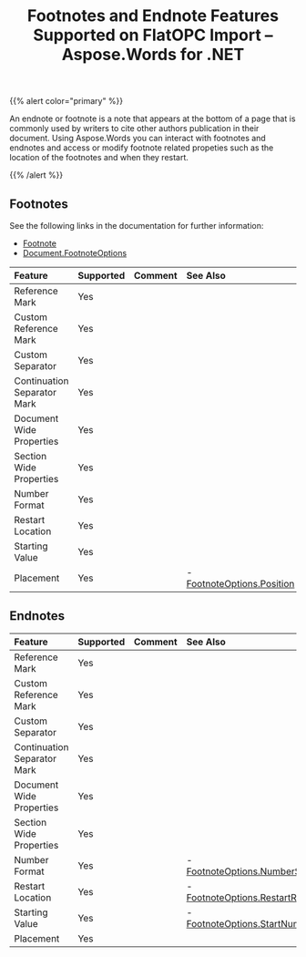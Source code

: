 ﻿---
title: Footnotes and Endnote Features Supported on FlatOPC Import – Aspose.Words for .NET
articleTitle: Footnotes and Endnote Features Supported on FlatOPC Import
linktitle: Footnotes and Endnote Features Supported on FlatOPC Import
description: "Import FlatOPC document using footnote and endnote load options using C#."
type: docs
weight: 60
url: /net/footnotes-and-endnote-features-supported-on-flatopc-import/
aliases: [/net/footnotes-an-endnote-features-supported-on-flatopc-import/]
---

{{% alert color="primary" %}}

An endnote or footnote is a note that appears at the bottom of a page that is commonly used by writers to cite other authors publication in their document. Using Aspose.Words you can interact with footnotes and endnotes and access or modify footnote related propeties such as the location of the footnotes and when they restart.

{{% /alert %}}

## Footnotes

See the following links in the documentation for further information:

- [Footnote](https://apireference.aspose.com/words/net/aspose.words.notes/footnote)
- [Document.FootnoteOptions](https://apireference.aspose.com/words/net/aspose.words/document/properties/footnoteoptions)

|**Feature**|**Supported**|**Comment**|**See Also**|
| :- | :- | :- | :- |
|Reference Mark|Yes| | |
|Custom Reference Mark|Yes| | |
|Custom Separator|Yes| | |
|Continuation Separator Mark|Yes| | |
|Document Wide Properties|Yes| | |
|Section Wide Properties|Yes| | |
|Number Format|Yes| | |
|Restart Location|Yes| | |
|Starting Value|Yes| | |
|Placement|Yes| |- [FootnoteOptions.Position](https://apireference.aspose.com/words/net/aspose.words.notes/footnoteoptions/properties/position)|

## Endnotes

|**Feature**|**Supported**|**Comment**|**See Also**|
| :- | :- | :- | :- |
|Reference Mark|Yes| | |
|Custom Reference Mark|Yes| | |
|Custom Separator|Yes| | |
|Continuation Separator Mark|Yes| | |
|Document Wide Properties|Yes| | |
|Section Wide Properties|Yes| | |
|Number Format|Yes| |- [FootnoteOptions.NumberStyle](https://apireference.aspose.com/words/net/aspose.words.notes/footnoteoptions/properties/numberstyle)|
|Restart Location|Yes| |- [FootnoteOptions.RestartRule](https://apireference.aspose.com/words/net/aspose.words.notes/footnoteoptions/properties/restartrule)|
|Starting Value|Yes| |- [FootnoteOptions.StartNumber](https://apireference.aspose.com/words/net/aspose.words.notes/footnoteoptions/properties/startnumber)|
|Placement|Yes| | |

